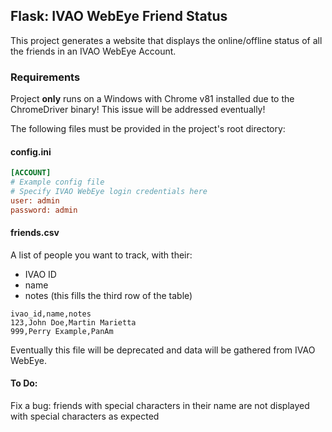 ## Flask: IVAO WebEye Friend Status
This project generates a website that displays the online/offline status of all the friends in an IVAO WebEye Account.

### Requirements

Project **only** runs on a Windows with Chrome v81 installed due to the ChromeDriver binary!
This issue will be addressed eventually!

The following files must be provided in the project's root directory:

#### config.ini
```ini
[ACCOUNT]
# Example config file
# Specify IVAO WebEye login credentials here
user: admin
password: admin
```

#### friends.csv
A list of people you want to track, with their:
- IVAO ID
- name
- notes (this fills the third row of the table)
```csv
ivao_id,name,notes
123,John Doe,Martin Marietta
999,Perry Example,PanAm
```
Eventually this file will be deprecated and data will be gathered from IVAO WebEye.



#### To Do:
Fix a bug: friends with special characters in their name are not displayed with special characters as expected
